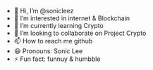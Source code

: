- 👋 Hi, I’m @sonicleez
- 👀 I’m interested in internet & Blockchain
- 🌱 I’m currently learning Crypto
- 💞️ I’m looking to collaborate on Project Crypto
- 📫 How to reach me github
- 😄 Pronouns: Sonic Lee
- ⚡ Fun fact: funnuy & humbble

<!---
sonicleez/sonicleez is a ✨ special ✨ repository because its `README.md` (this file) appears on your GitHub profile.
You can click the Preview link to take a look at your changes.
--->
